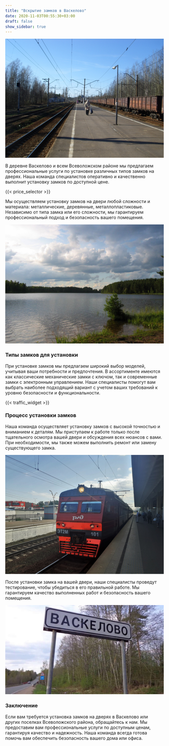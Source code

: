 ```yaml
---
title: "Вскрытие замков в Васкелово"
date: 2020-11-03T00:55:30+03:00
draft: false
show_sidebar: true
---
```


![Установка замков в Васкелово](Vaskelovo1.jpg)

В деревне Васкелово и всем Всеволожском районе мы предлагаем профессиональные услуги по установке различных типов замков на дверях. Наша команда специалистов оперативно и качественно выполнит установку замков по доступной цене.

{{< price_selector >}}

Мы осуществляем установку замков на двери любой сложности и материала: металлические, деревянные, металлопластиковые. Независимо от типа замка или его сложности, мы гарантируем профессиональный подход и безопасность вашего помещения.

![Установка замков в Васкелово](Vaskelovo2.jpg)

### Типы замков для установки

При установке замков мы предлагаем широкий выбор моделей, учитывая ваши потребности и предпочтения. В ассортименте имеются как классические механические замки с ключом, так и современные замки с электронным управлением. Наши специалисты помогут вам выбрать наиболее подходящий вариант с учетом ваших требований к уровню безопасности и функциональности.

{{< traffic_widget >}}

### Процесс установки замков

Наша команда осуществляет установку замков с высокой точностью и вниманием к деталям. Мы приступаем к работе только после тщательного осмотра вашей двери и обсуждения всех нюансов с вами. При необходимости, мы также можем выполнить ремонт или замену существующего замка.

![Установка замков в Васкелово](Vaskelovo3.jpg)

После установки замка на вашей двери, наши специалисты проведут тестирование, чтобы убедиться в его правильной работе. Мы гарантируем качество выполненных работ и безопасность вашего помещения.

![Установка замков в Васкелово](Vaskelovo4.jpg)

### Заключение

Если вам требуется установка замков на дверях в Васкелово или других поселках Всеволожского района, обращайтесь к нам. Мы предоставим вам профессиональные услуги по доступным ценам, гарантируя качество и надежность. Наша команда всегда готова помочь вам обеспечить безопасность вашего дома или офиса.